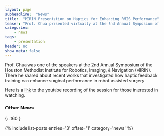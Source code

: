 ```yaml
---
layout: page
subheadline:  "News"
title:  "MIRIN Presentation on Haptics for Enhancing RMIS Performance"
teaser: "Prof. Chua presented virtually at the 2nd Annual Symposium of the Houston Methodist Institute for Robotics, Imaging, & Navigation"
categories:
    - news
tags:
    - presentation
header: no
show_meta: false
---
```


Prof. Chua was one of the speakers at the 2nd Annual Symposium of the Houston Methodist Institute for Robotics, Imaging, & Navigation (MIRIN). There he shared about recent works that investigated how haptic feedback training can enhance surgical performance in robot-assisted surgery. 

Here is a [link](https://www.youtube.com/watch?v=WRl4IAh1EjA) to the youtube recording of the session for those interested in watching.


### Other News
{: .t60 }

{% include list-posts entries='3' offset='1' category='news' %}
